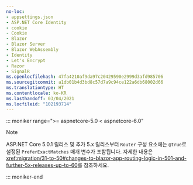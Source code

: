 ```yaml
---
no-loc:
- appsettings.json
- ASP.NET Core Identity
- cookie
- Cookie
- Blazor
- Blazor Server
- Blazor WebAssembly
- Identity
- Let's Encrypt
- Razor
- SignalR
ms.openlocfilehash: 47fa4210af9da97c20429590e2999d3afd985706
ms.sourcegitcommit: a1db01b4d3bd8c57d7a9c94ce122a6db68002d66
ms.translationtype: HT
ms.contentlocale: ko-KR
ms.lasthandoff: 03/04/2021
ms.locfileid: "102193714"
---
```

::: moniker range=">= aspnetcore-5.0 < aspnetcore-6.0"

> [!NOTE]
> ASP.NET Core 5.0.1 릴리스 및 추가 5.x 릴리스부터 `Router` 구성 요소에는 `@true`로 설정된 `PreferExactMatches` 매개 변수가 포함됩니다. 자세한 내용은 <xref:migration/31-to-50#changes-to-blazor-app-routing-logic-in-501-and-further-5x-releases-up-to-60>를 참조하세요.

::: moniker-end

